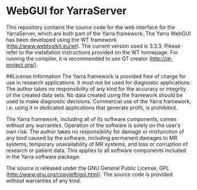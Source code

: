# WebGUI for YarraServer

This repository contains the source code for the web interface for the YarraServer, which are both part of the Yarra framework. The Yarra WebGUI has been developed using the WT framework (http://www.webtoolkit.eu/wt). The current version used is 3.3.3. Please refer to the installation instructions provided on the WT homepage. For running the compiler, it is recommended to use QT creator (http://qt-project.org/).

##License Information
The Yarra framework is provided free of charge for use in research applications. It must not be used for diagnostic applications. The author takes no responsibility of any kind for the accuracy or integrity of the created data sets. No data created using the framework should be used to make diagnostic decisions. Commercial use of the Yarra framework, i.e. using it in dedicated applications that generate profit, is prohibited. 

The Yarra framework, including all of its software components, comes without any warranties. Operation of the software is solely on the user’s own risk. The author takes no responsibility for damage or misfunction of any kind caused by the software, including permanent damages to MR systems, temporary unavailability of MR systems, and loss or corruption of research or patient data. This applies to all software components included in the Yarra software package.

The source is released under the GNU General Public License, GPL (http://www.gnu.org/copyleft/gpl.html). The source code is provided without warranties of any kind.
